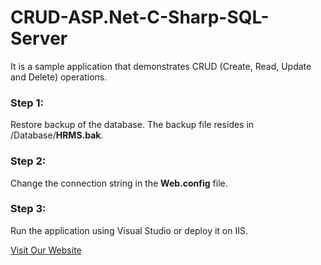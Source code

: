 # CRUD-ASP.Net-C-Sharp-SQL-Server
It is a sample application that demonstrates CRUD (Create, Read, Update and Delete) operations.

<h3>Step 1:</h3>
Restore backup of the database. The backup file resides in <root>/Database/<strong>HRMS.bak</strong>.

<h3>Step 2:</h3>
Change the connection string in the <strong>Web.config</strong> file.

<h3>Step 3:</h3>
Run the application using Visual Studio or deploy it on IIS.

<a href="https://www.iqbengineering.com/products.html">Visit Our Website</a>

